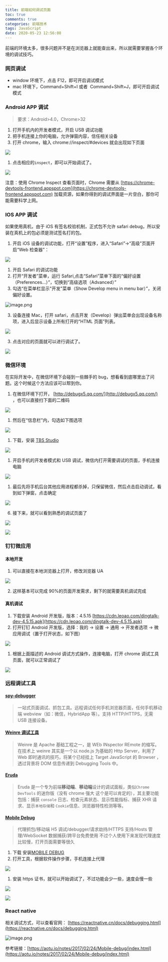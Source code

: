 ```yaml
---
title: 前端如何调试页面
toc: true
comments: true
categories: 前端技术
tags: JavaScript
date: 2020-05-23 12:56:08
---
```



前端的环境太多，很多问题并不是在浏览器上就能查出来，所以就需要掌握各个环境的调试技巧。

<!-- more -->

### 网页调试

- window 环境下，点击 F12，即可开启调试模式
- mac 环境下，Command+Shift+I 或者  Command+Shift+J，即可开启调试模式

### Android APP 调试

> 要求：Android>4.0，Chrome>32

1. 打开手机内的开发者模式，开启 USB 调试功能
1. 把手机连接上你的电脑，允许弹窗内容，信任相关设备
1. 打开 chrome，输入 chrome://inspect/#devices 就会出现如下页面

![](https://cdn.leoao.com/blog/1590560265090-f69bc3fa-9b8b-4bcc-af31-1f349767734c.png?imageslim)

1. 点击相应的`inspect`，即可以开始调试了。

![](https://cdn.leoao.com/blog/1590560264898-79d6ba01-f3ff-4ea2-b48a-dbef1d3e8214.png?imageslim)

注意：使用 Chrome Inspect 查看页面时，Chrome 需要从 [https://chrome-devtools-frontend.appspot.com](https://chrome-devtools-frontend.appspot.com) 加载资源，如果你得到的调试界面是一片空白，那你可能需要科学上网。

### IOS APP 调试

如果使用真机，由于 iOS 有签名校验机制，正式包不允许 safari debug，所以安装在真机上的包必须是测试签名打的包。

1. 开启 iOS 设备的调试功能，打开“设置”程序，进入“Safari”->“高级”页面开启“Web 检查器”：

![](https://cdn.leoao.com/blog/1590560264861-dfb06023-8d0d-428d-80ed-b56f9b024324.png?imageslim)

1. 开启 Safari 的调试功能
1. 打开“开发者”菜单，运行 Safari,点击“Safari”菜单下面的“偏好设置（Preferences...）”，切换到“高级选项（Advanced）”
1. 勾选“在菜单栏显示"开发"菜单（Show Develop menu in menu bar）”，关闭偏好设置。

![image.png](https://cdn.leoao.com/blog/1590561577192-0a8a45fe-3b94-4542-959f-3a41e81b9323.png?imageslim)

3. 设备连接 Mac，打开 safari，点击开发（Develop）弹出菜单会出现设备名称项，进入后显示设备上所有打开的“HTML 页面”列表。

![](https://cdn.leoao.com/blog/1590560264892-31df6587-85d6-4e28-b68a-0c85dbc0f817.png?imageslim)

3. 点击对应的页面就可以进行调试了。

![](https://cdn.leoao.com/blog/1590560264838-542a5399-6a27-42e5-8905-d4836ec6448a.png?imageslim)

### 微信环境

在实际开发中，在微信环境下会碰到一些棘手的 bug，想看看到底哪里出了问题。这个时候这个方法应该可以帮到你。

1. 在微信环境下打开， [http://debugx5.qq.com/](http://debugx5.qq.com/) ，也可以直接扫下面的二维码

![](https://cdn.leoao.com/blog/1590560264826-71484436-5629-4029-9d9e-5f34e04078d9.png?imageslim)

1. 然后在“信息栏”内，勾选如下图选项

![](https://cdn.leoao.com/blog/1590560265031-c743bdf0-b96b-4889-b734-c6850ae2cb9f.jpg?imageslim)

1. 下载，安装 [TBS Studio](https://x5.tencent.com/tbs/guide/debug/download.html)

![](https://cdn.leoao.com/blog/1590560264946-e636049c-ef47-4ff5-908d-bff757938825.png?imageslim)

1. 开启手机的开发者模式和 USB 调试，微信内打开需要调试的页面，手机连接电脑

![](https://cdn.leoao.com/blog/1590560264867-ed2d5407-49a3-4f3a-b6a4-0bd86de85924.png?imageslim)

1. 最后先将手机后台其他应用进程都杀掉，只保留微信，然后点击启动调试，看到如下弹窗，点击确定

![](https://cdn.leoao.com/blog/1590560264932-b2517952-aade-4b66-923b-bb9322822bac.png?imageslim)

6. 接下来，就可以看到熟悉的调试页面了

![](https://cdn.leoao.com/blog/1590560265067-54aba694-ef7e-42f2-9155-a731ae726ce4.png?imageslim)

![](https://cdn.leoao.com/blog/1590560264902-9f705d96-89e9-4507-9fde-fe79d13194c6.png?imageslim)

### 钉钉微应用

#### 本地开发

1. 可以直接在本地浏览器上打开，修改浏览器 UA

![](https://cdn.leoao.com/blog/1590560264882-902d7337-665c-4527-90b5-35fb80c54bc9.png?imageslim)

2. 这样基本可以完成 90%的页面开发需求，剩下的就需要真机调试完成

#### 真机调试

1. 下载安装 Android 开发版，版本：4.5.15 [https://cdn.leoao.com/dingtalk-dev-4.5.15.apk](https://cdn.leoao.com/dingtalk-dev-4.5.15.apk)
1. 打开钉钉 Android 开发版，选择：我的 -> 设置 -> 通⽤ -> 开发者选项 -> 微应⽤调试（置于打开状态，如下图）

![](https://cdn.leoao.com/blog/1590560264902-9f705d96-89e9-4507-9fde-fe79d13194c6.png?imageslim)

1. 根据上面描述的 Android 调试方式操作，连接电脑，打开 chrome 调试工具页面，就可以正常调试了

![](https://cdn.leoao.com/blog/1590560264898-79d6ba01-f3ff-4ea2-b48a-dbef1d3e8214.png?imageslim)


### 远程调试工具

#### [spy-debugger](https://github.com/wuchangming/spy-debugger)

> 一站式页面调试、抓包工具。远程调试任何手机浏览器页面，任何手机移动端 webview（如：微信，HybridApp 等）。支持 HTTP/HTTPS，无需 USB 连接设备。

####

#### [Weinre 调试工具](http://people.apache.org/~pmuellr/weinre/docs/latest/Running.html)

> Weinre 是 Apache 基础工程之一，是 WEb INspector REmote 的缩写。在技术上 weinre 其实是一个以 node.js 为基础的 Http Server，利用了 Web 即时通讯的技巧，将某个已经挂上 Target JavaScript 的 Browser ，透过背景将 DOM 信息传递到 Debugging Tools 中。

####

#### [Eruda](https://github.com/liriliri/eruda/blob/master/doc/README_CN.md)

> Eruda 是一个专为前端**移动端**、**移动端**设计的调试面板，类似`Chrome DevTools` 的迷你版（没有 chrome 强大 这个是可以肯定的），其主要功能包括：捕获 `console` 日志、检查元素状态、显示性能指标、捕获 XHR 请求、显示`本地存储`和 `Cookie`信息、浏览器特性检测等等。

####

#### [Mobile Debug](https://www.mobiledebug.com/)

> 代理抓包/移动端 H5 调试/debugger/请求劫持/HTTPS 支持/Hosts 管理/WebSocket 数据捕获/跨平台免费使用
> 不过个人使用下来发现代理速度比较慢，打开页面需要等很久

1. 下载 安装[MOBILE DEBUG](https://www.mobiledebug.com/)
1. 打开工具，根据软件操作步骤，手机连接上代理

![](https://cdn.leoao.com/blog/1590560264872-ec3c8d8d-6d28-4342-b587-d8ee6071feb8.png?imageslim)

1. 安装 https 证书，就可以开始调试了，不过功能会少一些，速度会慢一些

![](https://cdn.leoao.com/blog/Snipaste_2020-05-27_16-25-24.png?imageslim)

![](https://cdn.leoao.com/blog/1590560264857-95135243-f222-40b4-9af3-569f1d08ba81.png?imageslim)

>

### React native

相关调试方式，可以查看官网： [https://reactnative.cn/docs/debugging.html](https://reactnative.cn/docs/debugging.html)

![image.png](https://cdn.leoao.com/blog/1590562837789-ec10160c-e0d7-4244-a24a-a4a65cc0a2ca.png?imageslim)


参考链接：[https://aotu.io/notes/2017/02/24/Mobile-debug/index.html](https://aotu.io/notes/2017/02/24/Mobile-debug/index.html)

